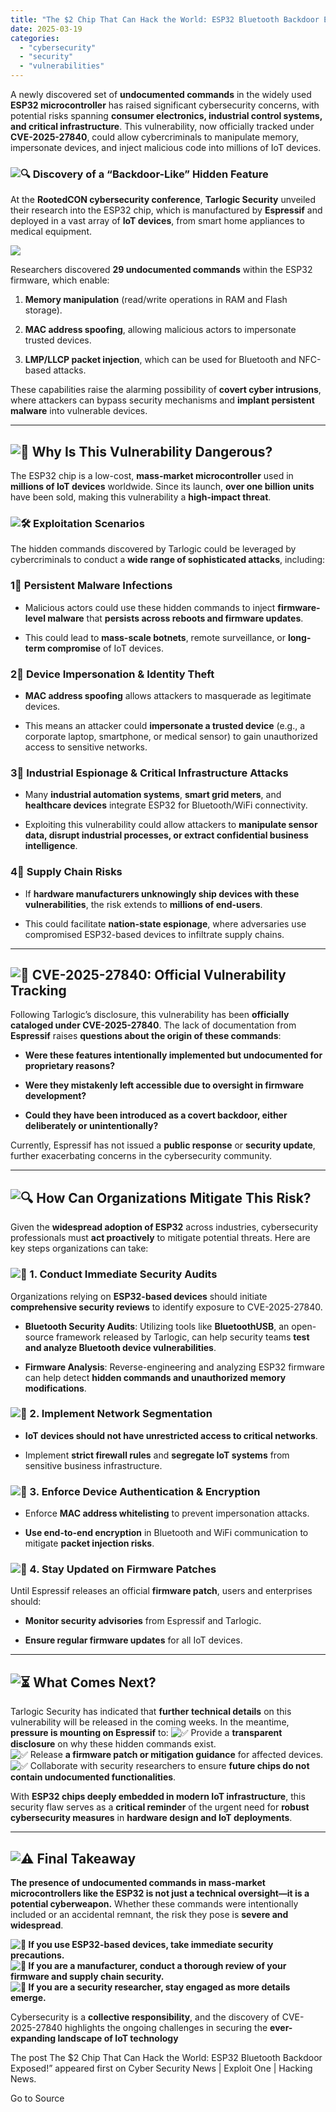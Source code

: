 ```yaml
---
title: "The $2 Chip That Can Hack the World: ESP32 Bluetooth Backdoor Exposed!”"
date: 2025-03-19
categories: 
  - "cybersecurity"
  - "security"
  - "vulnerabilities"
---
```


A newly discovered set of **undocumented commands** in the widely used **ESP32 microcontroller** has raised significant cybersecurity concerns, with potential risks spanning **consumer electronics, industrial control systems, and critical infrastructure**. This vulnerability, now officially tracked under **CVE-2025-27840**, could allow cybercriminals to manipulate memory, impersonate devices, and inject malicious code into millions of IoT devices.

###  **![🔍](https://s.w.org/images/core/emoji/15.0.3/72x72/1f50d.png) Discovery of a “Backdoor-Like” Hidden Feature**

At the **RootedCON cybersecurity conference**, **Tarlogic Security** unveiled their research into the ESP32 chip, which is manufactured by **Espressif** and deployed in a vast array of **IoT devices**, from smart home appliances to medical equipment.

![](https://www.exploitone.com/snews-up/2025/03/image.png)

Researchers discovered **29 undocumented commands** within the ESP32 firmware, which enable:

1. **Memory manipulation** (read/write operations in RAM and Flash storage).

4. **MAC address spoofing**, allowing malicious actors to impersonate trusted devices.

7. **LMP/LLCP packet injection**, which can be used for Bluetooth and NFC-based attacks.

These capabilities raise the alarming possibility of **covert cyber intrusions**, where attackers can bypass security mechanisms and **implant persistent malware** into vulnerable devices.

* * *

##  **![🚨](https://s.w.org/images/core/emoji/15.0.3/72x72/1f6a8.png) Why Is This Vulnerability Dangerous?**

The ESP32 chip is a low-cost, **mass-market microcontroller** used in **millions of IoT devices** worldwide. Since its launch, **over one billion units** have been sold, making this vulnerability a **high-impact threat**.

###  **![🛠](https://s.w.org/images/core/emoji/15.0.3/72x72/1f6e0.png) Exploitation Scenarios**

The hidden commands discovered by Tarlogic could be leveraged by cybercriminals to conduct a **wide range of sophisticated attacks**, including:

### **1⃣ Persistent Malware Infections**

- Malicious actors could use these hidden commands to inject **firmware-level malware** that **persists across reboots and firmware updates**.

- This could lead to **mass-scale botnets**, remote surveillance, or **long-term compromise** of IoT devices.

### **2⃣ Device Impersonation & Identity Theft**

- **MAC address spoofing** allows attackers to masquerade as legitimate devices.

- This means an attacker could **impersonate a trusted device** (e.g., a corporate laptop, smartphone, or medical sensor) to gain unauthorized access to sensitive networks.

### **3⃣ Industrial Espionage & Critical Infrastructure Attacks**

- Many **industrial automation systems**, **smart grid meters**, and **healthcare devices** integrate ESP32 for Bluetooth/WiFi connectivity.

- Exploiting this vulnerability could allow attackers to **manipulate sensor data, disrupt industrial processes, or extract confidential business intelligence**.

### **4⃣ Supply Chain Risks**

- If **hardware manufacturers unknowingly ship devices with these vulnerabilities**, the risk extends to **millions of end-users**.

- This could facilitate **nation-state espionage**, where adversaries use compromised ESP32-based devices to infiltrate supply chains.

* * *

##  **![📌](https://s.w.org/images/core/emoji/15.0.3/72x72/1f4cc.png) CVE-2025-27840: Official Vulnerability Tracking**

Following Tarlogic’s disclosure, this vulnerability has been **officially cataloged under CVE-2025-27840**. The lack of documentation from **Espressif** raises **questions about the origin of these commands**:

- **Were these features intentionally implemented but undocumented for proprietary reasons?**

- **Were they mistakenly left accessible due to oversight in firmware development?**

- **Could they have been introduced as a covert backdoor, either deliberately or unintentionally?**

Currently, Espressif has not issued a **public response** or **security update**, further exacerbating concerns in the cybersecurity community.

* * *

##  **![🔍](https://s.w.org/images/core/emoji/15.0.3/72x72/1f50d.png) How Can Organizations Mitigate This Risk?**

Given the **widespread adoption of ESP32** across industries, cybersecurity professionals must **act proactively** to mitigate potential threats. Here are key steps organizations can take:

###  **![🔹](https://s.w.org/images/core/emoji/15.0.3/72x72/1f539.png) 1. Conduct Immediate Security Audits**

Organizations relying on **ESP32-based devices** should initiate **comprehensive security reviews** to identify exposure to CVE-2025-27840.

- **Bluetooth Security Audits**: Utilizing tools like **BluetoothUSB**, an open-source framework released by Tarlogic, can help security teams **test and analyze Bluetooth device vulnerabilities**.

- **Firmware Analysis**: Reverse-engineering and analyzing ESP32 firmware can help detect **hidden commands and unauthorized memory modifications**.

###  **![🔹](https://s.w.org/images/core/emoji/15.0.3/72x72/1f539.png) 2. Implement Network Segmentation**

- **IoT devices should not have unrestricted access to critical networks**.

- Implement **strict firewall rules** and **segregate IoT systems** from sensitive business infrastructure.

###  **![🔹](https://s.w.org/images/core/emoji/15.0.3/72x72/1f539.png) 3. Enforce Device Authentication & Encryption**

- Enforce **MAC address whitelisting** to prevent impersonation attacks.

- **Use end-to-end encryption** in Bluetooth and WiFi communication to mitigate **packet injection risks**.

###  **![🔹](https://s.w.org/images/core/emoji/15.0.3/72x72/1f539.png) 4. Stay Updated on Firmware Patches**

Until Espressif releases an official **firmware patch**, users and enterprises should:

- **Monitor security advisories** from Espressif and Tarlogic.

- **Ensure regular firmware updates** for all IoT devices.

* * *

##  **![⏳](https://s.w.org/images/core/emoji/15.0.3/72x72/23f3.png) What Comes Next?**

Tarlogic Security has indicated that **further technical details** on this vulnerability will be released in the coming weeks. In the meantime, **pressure is mounting on Espressif** to: ![✅](https://s.w.org/images/core/emoji/15.0.3/72x72/2705.png) Provide a **transparent disclosure** on why these hidden commands exist.  
![✅](https://s.w.org/images/core/emoji/15.0.3/72x72/2705.png) Release **a firmware patch or mitigation guidance** for affected devices.  
![✅](https://s.w.org/images/core/emoji/15.0.3/72x72/2705.png) Collaborate with security researchers to ensure **future chips do not contain undocumented functionalities**.

With **ESP32 chips deeply embedded in modern IoT infrastructure**, this security flaw serves as a **critical reminder** of the urgent need for **robust cybersecurity measures** in **hardware design and IoT deployments**.

* * *

##  **![⚠](https://s.w.org/images/core/emoji/15.0.3/72x72/26a0.png) Final Takeaway**

**The presence of undocumented commands in mass-market microcontrollers like the ESP32 is not just a technical oversight—it is a potential cyberweapon.** Whether these commands were intentionally included or an accidental remnant, the risk they pose is **severe and widespread**.

 **![🔹](https://s.w.org/images/core/emoji/15.0.3/72x72/1f539.png) If you use ESP32-based devices, take immediate security precautions.**  
 **![🔹](https://s.w.org/images/core/emoji/15.0.3/72x72/1f539.png) If you are a manufacturer, conduct a thorough review of your firmware and supply chain security.**  
 **![🔹](https://s.w.org/images/core/emoji/15.0.3/72x72/1f539.png) If you are a security researcher, stay engaged as more details emerge.**

Cybersecurity is a **collective responsibility**, and the discovery of CVE-2025-27840 highlights the ongoing challenges in securing the **ever-expanding landscape of IoT technology**

The post The $2 Chip That Can Hack the World: ESP32 Bluetooth Backdoor Exposed!” appeared first on Cyber Security News | Exploit One | Hacking News.

Go to Source
